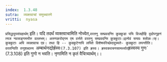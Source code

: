 ```yaml
---
index:  1.3.48
sutra:  व्यक्तवाचां समुच्चारणे
vritti:  nyasa
---
```


`प्रसिद्ध्युपसंग्रहार्थम्` इति। यदि तदर्थं व्यक्तवाचामिति नोच्येत,`वरतनु सम्प्रवदन्ति कुक्कुडा पयि विजहीहि दृढोपगूहनं त्यज नवसङ्गमभीरु वल्लभम्।
अरुणकरोद्गम एष वर्त्तते वरतनु सम्प्रवदन्ति कुक्कुटाः।इत्येवं सयग्रः श्लोकः।फ्। कुक्कुटाः अपि व्यक्तवाच एव। तथा हि -- कुक्कुटेनापि लपिते विशेषपरिच्छेदादुच्यते- कुक्कुटा लपन्तीति। वरतन्विति तनूशब्दस्य `अम्बार्थनद्योर्ह्रस्वः` (7.3.107) इति ह्रस्वः। ह्रस्वकवचनसामर्थ्यात् `ह्रस्वस्य गुणः` (7.3.108) इति गुणो न भवति। नृणामिति न कृतं वैचित्र्यार्थम्।।

